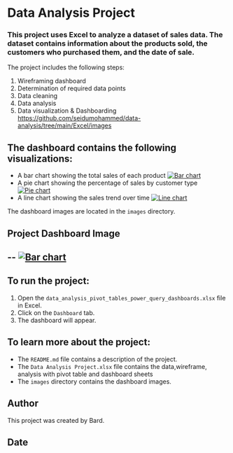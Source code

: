 # Data Analysis Project

### This project uses Excel to analyze a dataset of sales data. The dataset contains information about the products sold, the customers who purchased them, and the date of sale.

The project includes the following steps:
1. Wireframing dashboard
2. Determination of required data points
3. Data cleaning
4. Data analysis
5. Data visualization & Dashboarding
https://github.com/seidumohammed/data-analysis/tree/main/Excel/images
## The dashboard contains the following visualizations:

* A bar chart showing the total sales of each product
[![Bar chart](https://github.com/bard/data-analysis-project/blob/main/images/bar_chart.png?raw=true)](https://github.com/bard/data-analysis-project/blob/main/images/bar_chart.png)
* A pie chart showing the percentage of sales by customer type
[![Pie chart](https://github.com/bard/data-analysis-project/blob/main/images/pie_chart.png?raw=true)](https://github.com/bard/data-analysis-project/blob/main/images/pie_chart.png)
* A line chart showing the sales trend over time
[![Line chart](https://github.com/bard/data-analysis-project/blob/main/images/line_chart.png?raw=true)](https://github.com/bard/data-analysis-project/blob/main/images/line_chart.png)

The dashboard images are located in the `images` directory.
## Project Dashboard Image
--
[![Bar chart](https://github.com/seidumohammed/data-analysis/tree/main/Excel/images/sales-data-excel.PNG?raw=true)](https://github.com/seidumohammed/data-analysis/tree/main/Excel/images/sales-data-excel.PNG)
--

## To run the project:

1. Open the `data_analysis_pivot_tables_power_query_dashboards.xlsx` file in Excel.
2. Click on the `Dashboard` tab.
3. The dashboard will appear.

## To learn more about the project:

* The `README.md` file contains a description of the project.
* The `Data Analysis Project.xlsx` file contains the data,wireframe, analysis with pivot table and dashboard sheets
* The `images` directory contains the dashboard images.

## Author

This project was created by Bard.

## Date